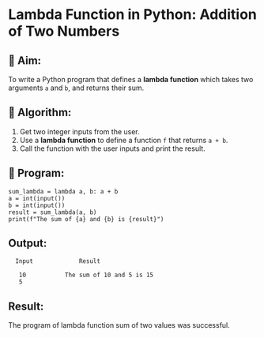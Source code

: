 # Lambda Function in Python: Addition of Two Numbers

## 🎯 Aim:
To write a Python program that defines a **lambda function** which takes two arguments `a` and `b`, and returns their sum.

## 🧠 Algorithm:
1. Get two integer inputs from the user.
2. Use a **lambda function** to define a function `f` that returns `a + b`.
3. Call the function with the user inputs and print the result.

## 🧾 Program:
```
sum_lambda = lambda a, b: a + b
a = int(input())
b = int(input())
result = sum_lambda(a, b)
print(f"The sum of {a} and {b} is {result}")
```
## Output:
```
  Input             Result
  
   10           The sum of 10 and 5 is 15
   5
```
## Result:
The program of lambda function sum of two values was successful.
